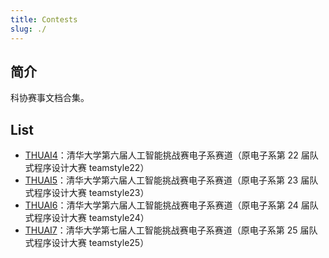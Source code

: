 ```yaml
---
title: Contests
slug: ./
---
```


## 简介


科协赛事文档合集。

## List

+ [THUAI4](THUAI4/README.md)：清华大学第六届人工智能挑战赛电子系赛道（原电子系第 22 届队式程序设计大赛 teamstyle22）
+ [THUAI5](THUAI5/README.md)：清华大学第六届人工智能挑战赛电子系赛道（原电子系第 23 届队式程序设计大赛 teamstyle23）
+ [THUAI6](THUAI6/README.md)：清华大学第六届人工智能挑战赛电子系赛道（原电子系第 24 届队式程序设计大赛 teamstyle24）
+ [THUAI7](THUAI7/README.md)：清华大学第七届人工智能挑战赛电子系赛道（原电子系第 25 届队式程序设计大赛 teamstyle25）
